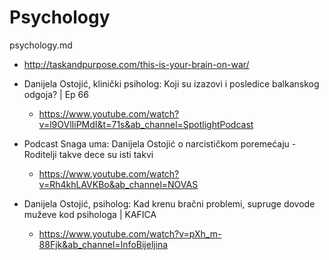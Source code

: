 # Psychology

psychology.md

*   http://taskandpurpose.com/this-is-your-brain-on-war/


*   Danijela Ostojić, klinički psiholog: Koji su izazovi i posledice balkanskog odgoja? | Ep 66

    *   https://www.youtube.com/watch?v=l9OVlIiPMdI&t=71s&ab_channel=SpotlightPodcast

*   Podcast Snaga uma: Danijela Ostojić o narcističkom poremećaju - Roditelji takve dece su isti takvi

    *   https://www.youtube.com/watch?v=Rh4khLAVKBo&ab_channel=NOVAS

*   Danijela Ostojić, psiholog: Kad krenu bračni problemi, supruge dovode muževe kod psihologa | KAFICA

    *   https://www.youtube.com/watch?v=pXh_m-88Fjk&ab_channel=InfoBijeljina
    